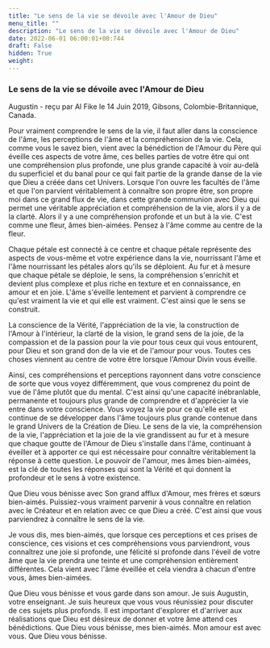 ```yaml
---
title: "Le sens de la vie se dévoile avec l'Amour de Dieu"
menu_title: ""
description: "Le sens de la vie se dévoile avec l'Amour de Dieu"
date: 2022-06-01 06:00:01+00:744
draft: False
hidden: True
weight:
---
```

### Le sens de la vie se dévoile avec l'Amour de Dieu

Augustin - reçu par Al Fike le 14 Juin 2019, Gibsons, Colombie-Britannique, Canada.

Pour vraiment comprendre le sens de la vie, il faut aller dans la conscience de l'âme, les perceptions de l'âme et la compréhension de la vie. Cela, comme vous le savez bien, vient avec la bénédiction de l'Amour du Père qui éveille ces aspects de votre âme, ces belles parties de votre être qui ont une compréhension plus profonde, une plus grande capacité à voir au-delà du superficiel et du banal pour ce qui fait partie de la grande danse de la vie que Dieu a créée dans cet Univers. Lorsque l'on ouvre les facultés de l'âme et que l'on parvient véritablement à connaître son propre être, son propre moi dans ce grand flux de vie, dans cette grande communion avec Dieu qui permet une véritable appréciation et compréhension de la vie, alors il y a de la clarté. Alors il y a une compréhension profonde et un but à la vie. C'est comme une fleur, âmes bien-aimées. Pensez à l'âme comme au centre de la fleur.

Chaque pétale est connecté à ce centre et chaque pétale représente des aspects de vous-même et votre expérience dans la vie, nourrissant l'âme et l'âme nourrissant les pétales alors qu'ils se déploient. Au fur et à mesure que chaque pétale se déploie, le sens, la compréhension s'enrichit et devient plus complexe et plus riche en texture et en connaissance, en amour et en joie. L'âme s'éveille lentement et parvient à comprendre ce qu'est vraiment la vie et qui elle est vraiment. C'est ainsi que le sens se construit.

La conscience de la Vérité, l'appréciation de la vie, la construction de l'Amour à l'intérieur, la clarté de la vision, le grand sens de la joie, de la compassion et de la passion pour la vie pour tous ceux qui vous entourent, pour Dieu et son grand don de la vie et de l'amour pour vous. Toutes ces choses viennent au centre de votre être lorsque l'Amour Divin vous éveille.

Ainsi, ces compréhensions et perceptions rayonnent dans votre conscience de sorte que vous voyez différemment, que vous comprenez du point de vue de l'âme plutôt que du mental. C'est ainsi qu'une capacité inébranlable, permanente et toujours plus grande de comprendre et d'apprécier la vie entre dans votre conscience. Vous voyez la vie pour ce qu'elle est et continue de se développer dans l'âme toujours plus grande contenue dans le grand Univers de la Création de Dieu. Le sens de la vie, la compréhension de la vie, l'appréciation et la joie de la vie grandissent au fur et à mesure que chaque goutte de l'Amour de Dieu s'installe dans l'âme, continuant à éveiller et à apporter ce qui est nécessaire pour connaître véritablement la réponse à cette question. Le pouvoir de l'amour, mes âmes bien-aimées, est la clé de toutes les réponses qui sont la Vérité et qui donnent la profondeur et le sens à votre existence.

Que Dieu vous bénisse avec Son grand afflux d'Amour, mes frères et sœurs bien-aimés. Puissiez-vous vraiment parvenir à vous connaître en relation avec le Créateur et en relation avec ce que Dieu a créé. C'est ainsi que vous parviendrez à connaître le sens de la vie.

Je vous dis, mes bien-aimés, que lorsque ces perceptions et ces prises de conscience, ces visions et ces compréhensions vous parviendront, vous connaîtrez une joie si profonde, une félicité si profonde dans l'éveil de votre âme que la vie prendra une teinte et une compréhension entièrement différentes. Cela vient avec l'âme éveillée et cela viendra à chacun d'entre vous, âmes bien-aimées.

Que Dieu vous bénisse et vous garde dans son amour. Je suis Augustin, votre enseignant. Je suis heureux que vous vous réunissiez pour discuter de ces sujets plus profonds. Il est important d'explorer et d'arriver aux réalisations que Dieu est désireux de donner et votre âme attend ces bénédictions. Que Dieu vous bénisse, mes bien-aimés. Mon amour est avec vous. Que Dieu vous bénisse.
